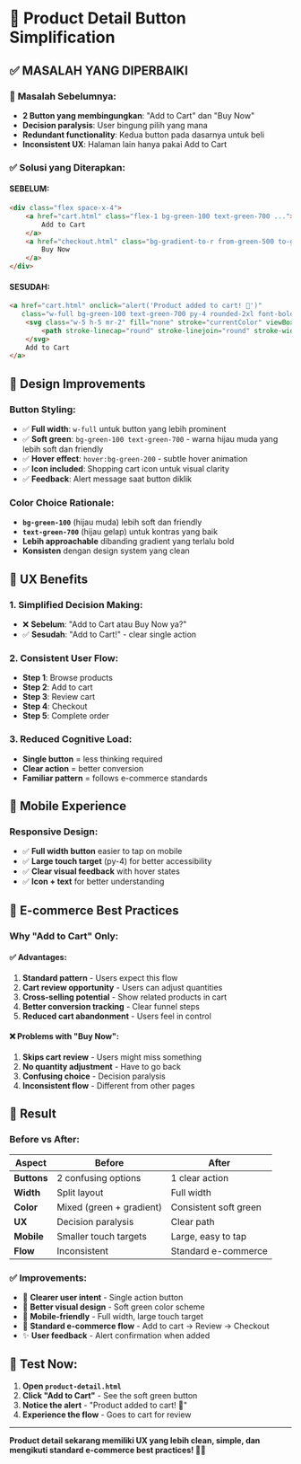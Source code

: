 # 🛒 Product Detail Button Simplification

## ✅ **MASALAH YANG DIPERBAIKI**

### 🤔 **Masalah Sebelumnya:**
- **2 Button yang membingungkan**: "Add to Cart" dan "Buy Now"
- **Decision paralysis**: User bingung pilih yang mana
- **Redundant functionality**: Kedua button pada dasarnya untuk beli
- **Inconsistent UX**: Halaman lain hanya pakai Add to Cart

### ✅ **Solusi yang Diterapkan:**

#### **SEBELUM:**
```html
<div class="flex space-x-4">
    <a href="cart.html" class="flex-1 bg-green-100 text-green-700 ...">
        Add to Cart
    </a>
    <a href="checkout.html" class="bg-gradient-to-r from-green-500 to-green-600 text-white ...">
        Buy Now
    </a>
</div>
```

#### **SESUDAH:**
```html
<a href="cart.html" onclick="alert('Product added to cart! 🛒')" 
   class="w-full bg-green-100 text-green-700 py-4 rounded-2xl font-bold text-lg hover:bg-green-200 transition-colors duration-300 flex items-center justify-center">
    <svg class="w-5 h-5 mr-2" fill="none" stroke="currentColor" viewBox="0 0 24 24">
        <path stroke-linecap="round" stroke-linejoin="round" stroke-width="2" d="M16 11V7a4 4 0 00-8 0v4M5 9h14l1 12H4L5 9z"/>
    </svg>
    Add to Cart
</a>
```

## 🎨 **Design Improvements**

### **Button Styling:**
- ✅ **Full width**: `w-full` untuk button yang lebih prominent
- ✅ **Soft green**: `bg-green-100 text-green-700` - warna hijau muda yang lebih soft dan friendly
- ✅ **Hover effect**: `hover:bg-green-200` - subtle hover animation
- ✅ **Icon included**: Shopping cart icon untuk visual clarity
- ✅ **Feedback**: Alert message saat button diklik

### **Color Choice Rationale:**
- **`bg-green-100`** (hijau muda) lebih soft dan friendly
- **`text-green-700`** (hijau gelap) untuk kontras yang baik
- **Lebih approachable** dibanding gradient yang terlalu bold
- **Konsisten** dengan design system yang clean

## 🎯 **UX Benefits**

### **1. Simplified Decision Making:**
- ❌ **Sebelum**: "Add to Cart atau Buy Now ya?"
- ✅ **Sesudah**: "Add to Cart!" - clear single action

### **2. Consistent User Flow:**
- **Step 1**: Browse products
- **Step 2**: Add to cart
- **Step 3**: Review cart
- **Step 4**: Checkout
- **Step 5**: Complete order

### **3. Reduced Cognitive Load:**
- **Single button** = less thinking required
- **Clear action** = better conversion
- **Familiar pattern** = follows e-commerce standards

## 📱 **Mobile Experience**

### **Responsive Design:**
- ✅ **Full width button** easier to tap on mobile
- ✅ **Large touch target** (py-4) for better accessibility
- ✅ **Clear visual feedback** with hover states
- ✅ **Icon + text** for better understanding

## 🛒 **E-commerce Best Practices**

### **Why "Add to Cart" Only:**

#### **✅ Advantages:**
1. **Standard pattern** - Users expect this flow
2. **Cart review opportunity** - Users can adjust quantities
3. **Cross-selling potential** - Show related products in cart
4. **Better conversion tracking** - Clear funnel steps
5. **Reduced cart abandonment** - Users feel in control

#### **❌ Problems with "Buy Now":**
1. **Skips cart review** - Users might miss something
2. **No quantity adjustment** - Have to go back
3. **Confusing choice** - Decision paralysis
4. **Inconsistent flow** - Different from other pages

## 🎉 **Result**

### **Before vs After:**

| Aspect | Before | After |
|--------|--------|-------|
| **Buttons** | 2 confusing options | 1 clear action |
| **Width** | Split layout | Full width |
| **Color** | Mixed (green + gradient) | Consistent soft green |
| **UX** | Decision paralysis | Clear path |
| **Mobile** | Smaller touch targets | Large, easy to tap |
| **Flow** | Inconsistent | Standard e-commerce |

### **✅ Improvements:**
- 🎯 **Clearer user intent** - Single action button
- 🎨 **Better visual design** - Soft green color scheme
- 📱 **Mobile-friendly** - Full width, large touch target
- 🛒 **Standard e-commerce flow** - Add to cart → Review → Checkout
- ✨ **User feedback** - Alert confirmation when added

## 🔗 **Test Now:**

1. **Open `product-detail.html`**
2. **Click "Add to Cart"** - See the soft green button
3. **Notice the alert** - "Product added to cart! 🛒"
4. **Experience the flow** - Goes to cart for review

---

**Product detail sekarang memiliki UX yang lebih clean, simple, dan mengikuti standard e-commerce best practices! 🎯✨**
